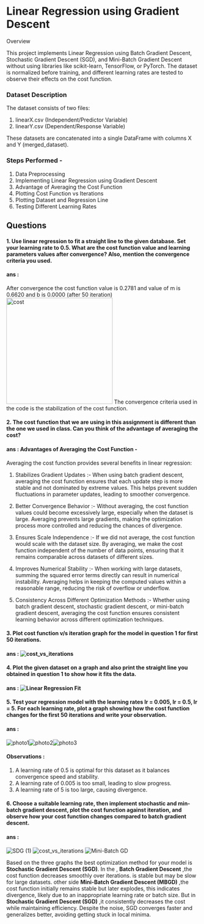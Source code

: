 # Linear Regression using Gradient Descent

Overview

This project implements Linear Regression using Batch Gradient Descent, Stochastic Gradient Descent (SGD), and Mini-Batch Gradient Descent without using libraries like scikit-learn, TensorFlow, or PyTorch. The dataset is normalized before training, and different learning rates are tested to observe their effects on the cost function.

### Dataset Description

The dataset consists of two files:

1. linearX.csv (Independent/Predictor Variable)
2. linearY.csv (Dependent/Response Variable)

These datasets are concatenated into a single DataFrame with columns X and Y (merged_dataset).

### Steps Performed -
1. Data Preprocessing
2. Implementing Linear Regression using Gradient Descent
3. Advantage of Averaging the Cost Function
4. Plotting Cost Function vs Iterations
5. Plotting Dataset and Regression Line
6. Testing Different Learning Rates

## Questions

#### 1. Use linear regression to fit a straight line to the given database. Set your learning rate to 0.5. What are the cost function value and learning parameters values after convergence? Also, mention the convergence criteria you used.
#### ans : 
After convergence the cost function value is 0.2781 and value of m is 0.6620 and b is 0.0000 (after 50 iteration)
<img width="278" alt="cost" src="https://github.com/user-attachments/assets/ded174f8-5459-48ed-bcc3-c15f3867c64f" />
The convergence criteria used in the code is the stabilization of the cost function.

#### 2. The cost function that we are using in this assignment is different than the one we used in class. Can you think of the advantage of averaging the cost?
#### ans : Advantages of Averaging the Cost Function -
Averaging the cost function provides several benefits in linear regression:

1. Stabilizes Gradient Updates :-
     When using batch gradient descent, averaging the cost function ensures that each update step is more stable and not dominated by extreme values. This helps prevent 
     sudden fluctuations in parameter updates, leading to smoother convergence.

2. Better Convergence Behavior :-
     Without averaging, the cost function values could become excessively large, especially when the dataset is large. Averaging prevents large gradients, making the 
     optimization process more controlled and reducing the chances of divergence.

3. Ensures Scale Independence :-
     If we did not average, the cost function would scale with the dataset size. By averaging, we make the cost function independent of the number of data points, ensuring 
     that it remains comparable across datasets of different sizes.

4. Improves Numerical Stability :-
     When working with large datasets, summing the squared error terms directly can result in numerical instability. Averaging helps in keeping the computed values within a 
     reasonable range, reducing the risk of overflow or underflow.

5. Consistency Across Different Optimization Methods :-
     Whether using batch gradient descent, stochastic gradient descent, or mini-batch gradient descent, averaging the cost function ensures consistent learning behavior 
     across different optimization techniques.

#### 3. Plot cost function v/s iteration graph for the model in question 1 for first 50 iterations.
#### ans : ![cost_vs_iterations](https://github.com/user-attachments/assets/fbb78a09-0248-4ca2-bd86-49bf75be5990)


#### 4. Plot the given dataset on a graph and also print the straight line you obtained in question 1 to show how it fits the data.
#### ans : ![Linear Regression Fit](https://github.com/user-attachments/assets/aaf48fba-396c-48b7-900c-22f645cea2af)

#### 5. Test your regression model with the learning rates lr = 0.005, lr = 0.5, lr = 5. For each learning rate, plot a graph showing how the cost function changes for the first 50 iterations and write your observation.
#### ans : 
![photo1](https://github.com/user-attachments/assets/9c7cbf71-da41-4837-8a5f-193ba4b8441e)![photo2](https://github.com/user-attachments/assets/cb083032-8878-4d91-908d-86b6468ad677)![photo3](https://github.com/user-attachments/assets/45b7ea01-44a9-4351-a86a-d36114e62193)

#### Observations : 
   1. A learning rate of 0.5 is optimal for this dataset as it balances convergence speed and stability.
   2. A learning rate of 0.005 is too small, leading to slow progress.
   3. A learning rate of 5 is too large, causing divergence.

#### 6. Choose a suitable learning rate, then implement stochastic and min-batch gradient descent, plot the cost function against iteration, and observe how your cost function changes compared to batch gradient descent.
#### ans :
![SDG (1)](https://github.com/user-attachments/assets/7877df28-2d50-41bb-a33f-bce0a2ad4553)
![cost_vs_iterations](https://github.com/user-attachments/assets/d8597241-ae87-4811-af32-23eaf92f541b)
![Mini-Batch GD](https://github.com/user-attachments/assets/7b581b91-507c-4b2f-bd75-970b45dd2647)

Based on the three graphs the best optimization method for your model is **Stochastic Gradient Descent (SGD)**.
In the , **Batch Gradient Descent** ,the cost function decreases smoothly over iterations. is stable but may be slow for large datasets. other side **Mini-Batch Gradient Descent (MBGD)** ,the cost function initially remains stable but later explodes, this indicates divergence, likely due to an inappropriate learning rate or batch size. But in **Stochastic Gradient Descent (SGD)** ,it consistently decreases the cost while maintaining efficiency. Despite the noise, SGD converges faster and generalizes better, avoiding getting stuck in local minima.
